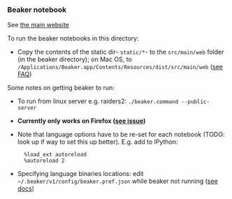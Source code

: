 ### Beaker notebook

See [the main website](http://beakernotebook.com/)

To run the beaker notebooks in this directory:
* Copy the contents of the static dir- `static/*`- to the `src/main/web` folder (in the beaker directory); on Mac OS, to `/Applications/Beaker.app/Contents/Resources/dist/src/main/web` ([see FAQ](http://beakernotebook.com/faq))

Some notes on getting beaker to run:
* To run from linux server e.g. raiders2: `./beaker.command --public-server`
* **Currently only works on Firefox ([see issue](https://github.com/twosigma/beaker-notebook/issues/1963))**
* Note that language options have to be re-set for each notebook (TODO: look up if way to set this up better).  E.g. add to IPython:

        %load_ext autoreload
        %autoreload 2

* Specifying language binaries locations: edit `~/.beaker/v1/config/beaker.pref.json` while beaker not running ([see docs](https://github.com/twosigma/beaker-notebook/wiki/Language-Preferences))
